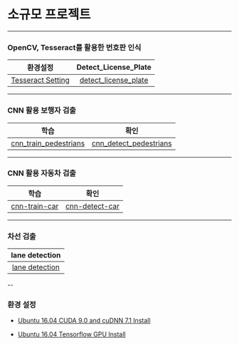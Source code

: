 # 소규모 프로젝트

---

### OpenCV, Tesseract를 활용한 번호판 인식

| 환경설정 | Detect_License_Plate |
| :------------: | :------------: |
| [Tesseract Setting](/tesseract_ins.md)  | [detect_license_plate](/license_plate/detect_license_plate.ipynb)  |

---

### CNN 활용 보행자 검출

| 학습 | 확인 |
| :------------: | :------------: |
| [cnn_train_pedestrians](/cnn_pedestrians/cnn_train_pedestrians.ipynb) | [cnn_detect_pedestrians](/cnn_pedestrians/cnn_detect_pedestrians.ipynb) |

---

### CNN 활용 자동차 검출

| 학습 | 확인 |
| :------------: | :------------: |
| [cnn-train-car](/cnn_vehicle/cnn-train-car.ipynb) | [cnn-detect-car](/cnn_vehicle/cnn-detect-car.ipynb) |

---

### 차선 검출
 
| lane detection|
| :------------: |
| [lane detection](/lane_detection/lane-detection.ipynb) |

--

### 환경 설정

- [Ubuntu 16.04 CUDA 9.0 and cuDNN 7.1 Install](/cuda_ins.md)

- [Ubuntu 16.04 Tensorflow GPU Install](/tf_gpu_ins.md)